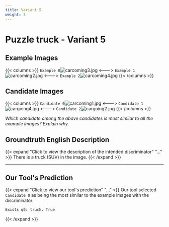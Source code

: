 ```yaml
---
title: Variant 5
weight: 3
---
```


# Puzzle truck - Variant 5

## Example Images
{{< columns >}}
`Example 0`![carcoming3.jpg](/natscene_data/images/carcoming3.jpg)
<--->
`Example 1`![carcoming2.jpg](/natscene_data/images/carcoming2.jpg)
<--->
`Example 2`![carcoming4.jpg](/natscene_data/images/carcoming4.jpg)
{{< /columns >}}

## Candidate Images
{{< columns >}}
`Candidate 0`![carcoming1.jpg](/natscene_data/images/carcoming1.jpg)
<--->
`Candidate 1`![cargoing4.jpg](/natscene_data/images/cargoing4.jpg)
<--->
`Candidate 2`![cargoing2.jpg](/natscene_data/images/cargoing2.jpg)
{{< /columns >}}

*Which candidate among the above candidates is most similar to all the example images? Explain why.*

## Groundtruth English Description

{{< expand "Click to view the description of the intended discriminator" "..." >}}
There is a truck (SUV) in the image.
{{< /expand >}}

---



## Our Tool's Prediction

{{< expand "Click to view our tool's prediction" "..." >}}
Our tool selected `Candidate 0` as being the most similar to the example images with the discriminator:
```plaintext
Exists q0: truck. True
```
{{< /expand >}}
